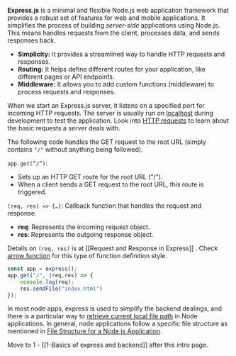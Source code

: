 **Express.js** is a minimal and flexible Node.js web application framework that provides a robust set of features for web and mobile applications. It simplifies the process of building *server-side* applications using Node.js. This means handles requests from the client, processes data, and sends responses back.

- **Simplicity:** It provides a streamlined way to handle HTTP requests and responses.
- **Routing:** It helps define different routes for your application, like different pages or API endpoints.
- **Middleware:** It allows you to add custom functions (middleware) to process requests and responses.

When we start an Express.js server, it listens on a specified port for incoming HTTP requests. The server is usually run on [localhost](../../Web%20Dev/localhost.md) during development to test the application. Look into [HTTP requests](../HTTP%20requests.md) to learn about the basic requests a server deals with.

The following code handles the GET request to the root URL (simply contains `"/"` without anything being followed). 

`app.get(”/”)`:
- Sets up an HTTP GET route for the root URL ("/").
- When a client sends a GET request to the root URL, this route is triggered.

`(req, res) => {…}`:
Callback function that handles the request and response.
- **req**: Represents the incoming request object.
- **res**: Represents the outgoing response object.

Details on `(req, res)` is at [[Request and Response in Express]] . Check [arrow function](arrow%20function.md) for this type of function definition style.

```js
const app = express();
app.get("/", (req,res) => {
	console.log(req);
	res.sendFile("index.html")
});
```

In most node apps, express is used to simplify the backend dealings, and there is a particular way to [retrieve current local file path](Current%20local%20file%20path.md) in Node applications. In general, node applications follow a specific file structure as mentioned in [File Structure for a Node.js Application](../File%20Structure%20for%20a%20Node.js%20Application.md). 

Move to 1 - [[1-Basics of express and backend]] after this intro page.
